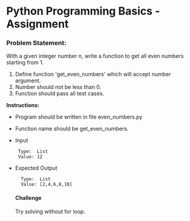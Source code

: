 # Python Programming Basics - Assignment

### Problem Statement:

With a given integer number n, write a function to get all even numbers starting from 1.
1. Define function 'get_even_numbers' which will accept number argument.
2. Number should not be less than 0.
3. Function should pass all test cases.


**Instructions:**
* Program should be written in file even_numbers.py
* Function name should be get_even_numbers.
* Input 
      
       Type:  List
       Value: 12
       
* Expected Output

        Type:  List
        Value: [2,4,6,8,10]
        
        
  #### Challenge ####
  
  Try solving without for loop.
